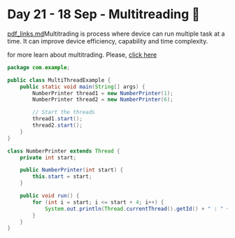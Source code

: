 # Day 21 - 18 Sep - Multitreading 🚀

[pdf\_links.md](pdf\_links.md "mention")Multitrading is process where device can run multiple task at a time. It can improve device efficiency, capability and time complexity.

for more learn about multitrading. Please, [click here](pdf\_files/Class17.pdf)

```java
package com.example;

public class MultiThreadExample {
    public static void main(String[] args) {
        NumberPrinter thread1 = new NumberPrinter(1);
        NumberPrinter thread2 = new NumberPrinter(6);

        // Start the threads
        thread1.start();
        thread2.start();
    }
}

class NumberPrinter extends Thread {
    private int start;

    public NumberPrinter(int start) {
        this.start = start;
    }

    public void run() {
        for (int i = start; i <= start + 4; i++) {
            System.out.println(Thread.currentThread().getId() + " : " + i);
        }
    }
}
```
